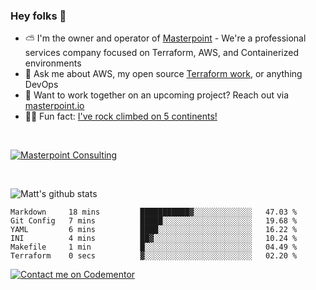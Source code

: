 

### Hey folks 👋



- ⛅️ I'm the owner and operator of [Masterpoint](https://masterpoint.io) - We're a professional services company focused on Terraform, AWS, and Containerized environments
- 💬 Ask me about AWS, my open source [Terraform work](https://github.com/masterpointio?q=terraform&type=&language=hcl), or anything DevOps
- 🔨 Want to work together on an upcoming project? Reach out via [masterpoint.io](https://masterpoint.io)
- 🧗‍♂️ Fun fact: [I've rock climbed on 5 continents!](https://www.rockandice.com/videos/weekend-whippers/weekend-whipper-gunning-for-it-on-south-six-shooter/)

<br>


[![Masterpoint Consulting](https://masterpoint-public.s3.us-west-2.amazonaws.com/Logo-medium.png)](https://masterpoint.io)

<br>


![Matt's github stats](https://github-readme-stats.vercel.app/api?username=Gowiem&count_private=true&theme=cobalt&show_icons=true)

<!--START_SECTION:waka-->

```text
Markdown     18 mins         ███████████▓░░░░░░░░░░░░░   47.03 %
Git Config   7 mins          █████░░░░░░░░░░░░░░░░░░░░   19.68 %
YAML         6 mins          ████░░░░░░░░░░░░░░░░░░░░░   16.22 %
INI          4 mins          ██▓░░░░░░░░░░░░░░░░░░░░░░   10.24 %
Makefile     1 min           █░░░░░░░░░░░░░░░░░░░░░░░░   04.49 %
Terraform    0 secs          ▓░░░░░░░░░░░░░░░░░░░░░░░░   02.20 %
```

<!--END_SECTION:waka-->

[![Contact me on Codementor](https://www.codementor.io/m-badges/gowiem/find-me-on-cm-b.svg)](https://www.codementor.io/@gowiem?refer=badge)
